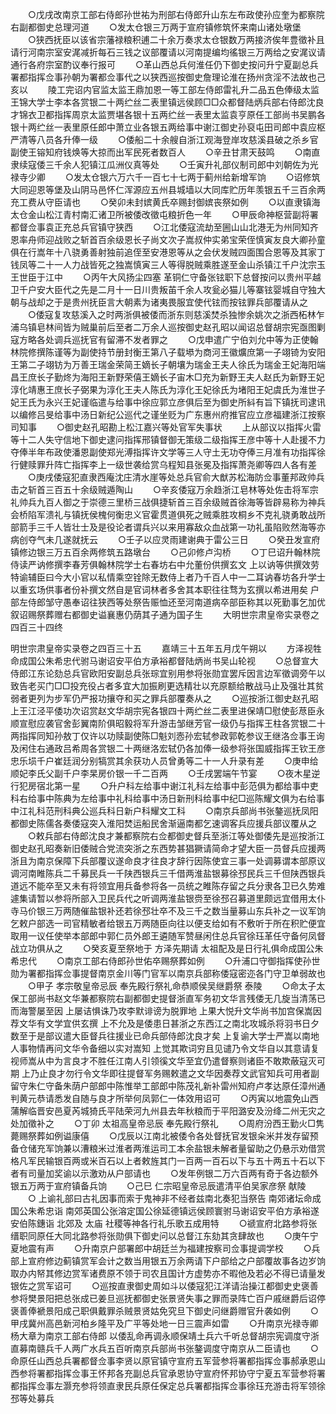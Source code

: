 <!-- { "loadSidebar": true } -->
　　○戊戌改南京工部右侍郎孙世祐为刑部右侍郎升山东左布政使孙应奎为都察院右副都御史总理河道
　　○发太仓银三万两于宣府镇修筑怀来南山诸处墩堡
　　○狭西抚臣以该省宗藩禄粮积逋二十余万奏求太仓银数万两接济俟年豊徵补且请行河南宗室安浘减折每石三钱之议部覆请以河南提编均徭银三万两给之安浘议请通行各府宗室酌议奉行报可
　　○革山西总兵何淮任仍下御史按问升宁夏副总兵署都指挥佥事孙朝为署都佥事代之以狭西巡按御史詹理论淮在扬州贪淫不法故也己亥以
　　陵工完诏内官监太监王鼎加恩一等工部左侍郎雷礼升二品五色俸级太监王锦大学士李本各赏银二十两纻丝二表里镇远侯顾□□众都督陆炳兵部右侍郎沈良才锦衣卫都指挥周京太监贾堪各银十五两纻丝一表里太监袁亨原任工部尚书吴鹏各银十两纻丝一表里原任郎中萧立业各银五两给事中谢江御史孙裒屯田司郎中袁应枢严清等八员各升俸一级
　　○倭船二十余艘自浙江观海登岸攻慈溪县破之杀乡官副使王镕知府钱焕等大掠而出军民死者数百人
　　○辛丑甘肃天鼓鸣
　　○南直隶续寇倭三千余人犯镇江瓜洲仪真等处
　　○壬寅升礼部仪制司郎中刘朝佐为光禄寺少卿
　　○发太仓银六万六千一百七十七两于蓟州给新增军饷
　　○诏修筑大同迎恩等堡及山阴马邑怀仁浑源应五州县城墙以大同库贮历年羡银五千三百余两充工费从守臣请也
　　○癸卯未封嫔黄氏卒赐封御嫔丧祭如例
　　○以直隶镇海太仓金山松江青村南汇诸卫所被倭改徵屯粮折色一年
　　○甲辰命神枢营副将署都督佥事袁正充总兵官镇守狭西
　　○江北倭寇流劫至圌山山北港无为州同知齐恩率舟师迎战败之斩首百余级恩长子尚文次子嵩叔仲实弟宝荣侄慎寅友良大卿孙童俱在行嵩年十八骁勇善射独前追侄至安港恩等从之会伏发贼四面围合恩等及其家丁钱凤等二十一人力战皆死之独嵩慎寅三人等得脱贼乘胜遂至金山杀镇江千户沈宗玉王世臣于江中
　　○丙午大风扬尘四塞  革铜仁守备张铉职下总督按问以贵州平越卫千户安大臣代之先是二月十一日川贵叛苖千余人攻瓮必猫儿等寨铉婴城自守独大朝与战却之于是贵州抚臣言大朝素为诸夷畏服宜使代铉而按铉罪兵部覆请从之
　　○倭寇复攻慈溪入之时两浙俱被倭而浙东则慈溪焚杀独惨余姚次之浙西柘林乍浦乌镇皂林间皆为贼巢前后至者二万余人巡按御史赵孔昭以闻诏总督胡宗宪亟图剿寇方略各处调兵巡抚官有留滞不发者罪之
　　○戊申遣广宁伯刘允中等为正使翰林院修撰陈谨等为副使持节册封衡王第八子载塨为商河王徽爌庶第一子翊锜为安阳王第二子翊钫为万善王瑞金荣简王嫡长子朝壤为瑞金王夫人徐氏为瑞金王妃海阳端昌王庶长子勤炵为海阳王新野荣僖王嫡长子宙木□充为新野王夫人赵氏为新野王妃淳化靖惠王庶长子弼果为淳化王夫人陈氏为淳化王妃徐氏为堵阳王妃虞氏为淮世子妃王氏为永兴王妃谨临遣与给事中徐应郭立彦俱后至为御史所紏有旨下镇抚司逮讯以编修吕旻给事中汤日新纪公巡代之谨坐贬为广东惠州府推官应立彦福建浙江按察司知事
　　○御史赵孔昭勘上松江嘉兴等处官军失事状
　　上从部议以指挥火雷等十二人失守信地下御史逮问指挥邢镇督御无策级二级指挥王彦中等十人赴援不力夺俸半年布政使潘恩副使郑光溥指挥许文学等三人守土无功夺俸三月准有功指挥徐行健赎罪升阵亡指挥李上一级世袭给赏乌程知县张冕及指挥萧尧卿等四人各有差
　　○庚戌倭寇犯直隶西庵沈庄清水崖等处总兵官俞大猷苏松海防佥事董邦政帅兵击之斩首三百五十余级贼遁陶山
　　○辛亥倭寇万余趋浙江皂林等处佐击将军宗礼帅兵九百人御之于崇德三里桥三战俱捷斩首三百余级贼首徐海等皆辟易称为神兵会桥陷军溃礼与镇抚侯槐何衡忠义官霍贯道俱死之贼乘胜攻桐乡不克礼骁勇敢战所部箭手三千人皆壮士及是役论者谓兵兴以来用寡敌众血战第一功礼虽陷败然海等亦病创夺气未几遂就抚云
　　○壬子以应灵雨建谢典于雷公三日
　　○癸丑发宣府镇修边银三万五百余两修筑五路墩台
　　○己卯修卢沟桥
　　○丁巳诏升翰林院侍读严讷修撰李春芳俱翰林院学士右春坊右中允董份供撰玄文  上以讷等供撰效劳特谕辅臣曰今大小官以私情乘空铨除无数侍上者乃千百人中一二耳讷春坊各升学士以重玄场供事者份补撰文然自是官词林者多舍其本职往往骛为玄撰以希进用矣  户部左侍郎邹守愚奉诏往狭西等处祭告赈恤还至河南道病卒部臣称其以死勤事乞加优叙诏赐祭葬赠右都御史谥襄惠仍荫其子通为国子生
　　大明世宗肃皇帝实录卷之四百三十四终


明世宗肃皇帝实录卷之四百三十五
　　嘉靖三十五年五月戊午朔以
　　方泽视牲命成国公朱希忠代驸马谢诏安平伯方承裕都督陆炳尚书吴山轮视
　　○总督宣大侍郎江东论劾总兵官欧阳安副总兵张琮宜别用参将张勋宜罢斥因言边军徵调旁午以致告老买门□□投充役占者多宜大加振刷更选精壮以充原额给散战马止及强壮其贫弱者更列为步军仍严报功攘夺和买之罪兵部覆奏从之
　　○巡按浙江御史赵孔昭上王江泾平倭功次诏赏赵文华胡宗宪各银四十两纻丝二表里进保靖□慰使彭荩臣永顺宣慰应袭官舍彭翼南阶俱昭毅将军升游击邹继芳官一级仍与指挥王柱各赏银二十两指挥同知孙敖丁仅许以功赎副使陈□魁刘悫孙宏轼参政郭乾参议王继洛佥事王询及闲住右通政吕希周各赏银二十两继洛宏轼仍各加俸一级参将张国威指挥王钦王彦忠乐埙千户崔廷润分别犒赏其余获功人员曾勇等二十一人升录有差
　　○庚申给顺妃李氏父副千户李杲房价银一千二百两
　　○壬戌罢端午节宴
　　○夜木星逆行犯房宿北第一星
　　○升户科左给事中谢江礼科左给事中彭范俱为都给事中吏科右给事中陈典为左给事中礼科给事中汤日新刑科给事中纪□巡陈耀文俱为右给事中江礼科范刑科典公巡兵科日新户科耀文工科
　　○南京兵部尚书张鏊巡抚凤阳都御史陈儒各奏倭寇突入淮阳焚运船民舍渐逼南都乞速调客兵应援兵部议覆从之
　　○敕兵部右侍郎沈良才兼都察院右佥都御史督兵至浙江等处御倭先是巡按浙江御史赵孔昭奏新旧倭贼合党流突浙之东西势甚猖獗请简命才望大臣一员督兵应援两浙且为南京保障下兵部覆议遂命良才往良才辞行因陈使宜三事一处调募谓本部原议调河南睢陈兵二千募民兵一千陕西银兵三千借两淮盐银募徐邳民兵三千但陕西银兵道远不能卒至又未有将领宜用兵备参将各一员统之睢陈存留之兵分隶各卫已久势难遽集请暂以参将所部入卫民兵代之听调两淮盐银赍至徐邳召募道里颇远宜借用太仆寺马价银三万两随催盐银补还若徐邳壮卒不及三千之数当量募山东兵补之一议军饷乞敕户部选一司官精敏者给银五万两随臣向往以便支给如有不敷听于所在积贮便宜取用一议任使举本部郎中郭仁员外郎王遴随军赞昼闲住总兵官徐珏革任守备何凤督战立功俱从之
　　○癸亥夏至祭地于  方泽先期请  太祖配及是日行礼俱命成国公朱希忠代
　　○南京工部右侍郎孙世佑卒赐祭葬如例
　　○升浦口守御指挥使孙世勋为署都指挥佥事提督南京金川等门官军以南京兵部称倭寇密迩各门守卫单弱故也
　　○甲子  孝宗敬皇帝忌辰  奉先殿行祭礼命恭顺侯吴继爵祭  泰陵
　　○命太子太保工部尚书赵文华兼都察院右副都御史提督浙直军务初文华言残倭无几旋当清荡已而海警屡至因  上屡诘惧诛乃攻李默诽谤为脱罪地  上果大悦升文华尚书加宫保嵩因荐文华有文学宜供玄撰  上不允及是倭患日甚浙之东西江之南北攻城杀将羽书日夕数至于是部议遣大臣督兵往援业已命兵部侍郎沈良才矣  上复谕大学士严嵩以南地人事物情再问文华令备细以实对嵩知  上觉其欺词穷且见谴乃令文华自以其意请复视师嵩从中为言良才不胜任江南人引领徯文华至宜仍遣督察则诸臣不敢欺蔽寇灭可期  上乃止良才勿行令文华即往提督军务赐敕遣之文华因奏荐文武官知兵可用者副留守朱仁守备朱荫户部郎中陈惟举工部郎中陈茂礼新补雷州知府卢孝达原任漳州通判黄元恭请悉发自随与良才所举何凤郭仁一体效用诏可
　　○丙寅以地震免山西蒲解临晋安邑夏芮城猗氏平陆荣河九州县去年秋粮而于平阳潞安及汾绛二州无灾之处加徵补之
　　○丁卯  太祖高皇帝忌辰  奉先殿行祭礼
　　○周府汾西王勤火□隽薨赐祭葬如例谥康僖
　　○戊辰以江南北被倭令各处督抚官发银籴米并发存留预备仓储充军饷兼以漕粮米过淮者两淮运司工本余盐银未解者量留助之仍悬示劝借赏格凡军民输银百两或米百石以上者敕旌其门一百两一百石以下与五十两五十石以下者有司量加奖谕以示激劝从户部请也
　　○发年例银二万六百两有奇于各边额外银五万两于宣府镇备兵饷
　　○己巳  仁宗昭皇帝忌辰遣清平伯吴家彦祭  献陵
　　○  上谕礼部曰古礼因事而索于鬼神非不经者兹南北奏犯当祭告  南郊诸坛命成国公朱希忠诣  南郊英国公张溶定国公徐延德镇远侯顾寰驸马谢诏安平伯方承裕遂安伯陈鏸诣  北郊及  太庙  社稷等神各行礼乐歌五成用特
　　○禠宣府北路参将张缙职同原任大同北路参将张勋俱下御史问以总督江东劾其贪肆故也
　　○庚午宁夏地震有声
　　○升南京户部署郎中胡廷兰为福建按察司佥事提调学校
　　○兵部上宣府修边蓟镇赏军会计之数当用银五万余两请下户部给之户部覆故事各边岁饷取办内帑其修边赏军诸费原不领于司农且国计方虚势亦不暇他及若必不得已请量发银佐之赏军诏可
　　○巡按直隶御史周如斗以倭寇犯江洋请治操江都御史史褒善参将樊景阳把总张成已姜旦巡抚都御史张景贤失事之罪而录阵亡百户戚继爵后诏停褒善俸褫景阳成己职俱戴罪杀贼景贤姑免究旦下御史问继爵赠官升袭如例
　　○甲戌冀州高邑新河柏乡隆平及广平等处地一日三震声如雷
　　○升南京光禄寺卿杨大章为南京工部右侍郎  以倭乱命再调永顺保靖土兵六千听总督胡宗宪调度守浙直募南赣兵千人两广水兵五百听南京兵部尚书张鏊调度守南京从二臣请也
　　○命原任山西总兵署都督佥事李贤以原官镇守宣府五军营参将署都指挥佥事郝承恩山西参将署都指挥佥事王怀邦各充副总兵官承恩协守宣府怀邦协守宁夏五军营参将署都指挥佥事左灏充参将领直隶民兵原任保定总兵署都指挥佥事徐珏充游击将军领徐邳等处募兵

